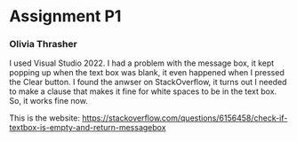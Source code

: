 # Assignment P1
### Olivia Thrasher
I used Visual Studio 2022. I had a problem with the message box, it kept popping up when the text box was blank, it even happened when I pressed the Clear button. I found the anwser on StackOverflow, it turns out I needed to make a clause that makes it fine for white spaces to be in the text box. So, it works fine now.

This is the website: https://stackoverflow.com/questions/6156458/check-if-textbox-is-empty-and-return-messagebox
